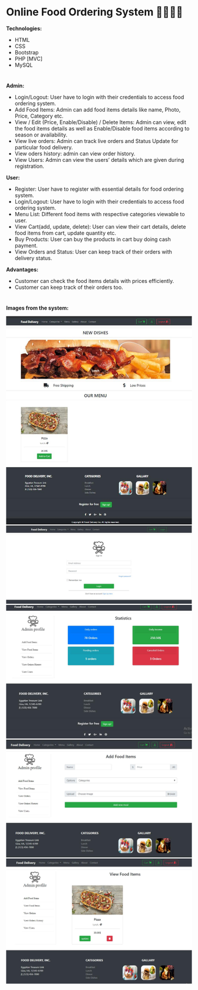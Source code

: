 # Online Food Ordering System 🛵🍕🍟🌭

**Technologies:**
- HTML
- CSS
- Bootstrap
- PHP [MVC]
- MySQL

#

**Admin:**
-	Login/Logout: User have to login with their credentials to access food ordering system. 
-	Add Food Items: Admin can add food items details like name, Photo, Price, Category etc.
-	View / Edit (Price, Enable/Disable) / Delete Items: Admin can view, edit the food items details as well as Enable/Disable food items according to season or availability.
-	View live orders: Admin can track live orders and Status Update for particular food delivery.
-	View oders history: admin can view order history.
-	View Users: Admin can view the users’ details which are given during registration.

**User:**
-	Register: User have to register with essential details for food ordering system.
-	Login/Logout: User have to login with their credentials to access food ordering system.
-	Menu List: Different food items with respective categories viewable to user.
-	View Cart(add, update, delete): User can view their cart details, delete food items from cart, update quantity etc.
-	Buy Products: User can buy the products in cart buy doing cash payment. 
-	View Orders and Status: User can keep track of their orders with delivery status.

**Advantages:**
-	Customer can check the food items details with prices efficiently.
-	Customer can keep track of their orders too.
#

**Images from the system:**

<img src = "images/home.jpg" title="Home">

<img src = "images/login.jpg" title="Login">

<img src = "images/admin.jpg" title="Admin">

<img src = "images/add.jpg" title="Add">

<img src = "images/view.jpg" title="View">
